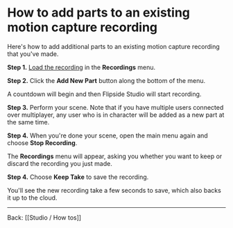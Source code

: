 # How to add parts to an existing motion capture recording

Here's how to add additional parts to an existing motion capture recording that you've made.

**Step 1.** [Load the recording](/docs/2022.1/studio/how-tos/how-to-watch-a-motion-capture-recording) in the **Recordings** menu.

**Step 2.** Click the **Add New Part** button along the bottom of the menu.

A countdown will begin and then Flipside Studio will start recording.

**Step 3.** Perform your scene. Note that if you have multiple users connected over multiplayer, any user who is in character will be added as a new part at the same time.

**Step 4.** When you're done your scene, open the main menu again and choose **Stop Recording**.

The **Recordings** menu will appear, asking you whether you want to keep or discard the recording you just made.

**Step 4.** Choose **Keep Take** to save the recording.

You'll see the new recording take a few seconds to save, which also backs it up to the cloud.

---

Back: [[Studio / How tos]]
